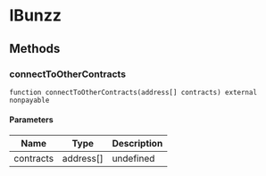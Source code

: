 # IBunzz









## Methods

### connectToOtherContracts

```solidity
function connectToOtherContracts(address[] contracts) external nonpayable
```





#### Parameters

| Name | Type | Description |
|---|---|---|
| contracts | address[] | undefined |





